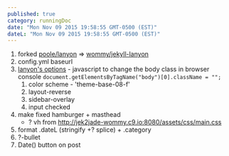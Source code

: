 ```yaml
---
published: true
category: runningDoc
date: "Mon Nov 09 2015 19:58:55 GMT-0500 (EST)"
dateL: "Mon Nov 09 2015 19:58:55 GMT-0500 (EST)"
---
```


1. forked [poole/lanyon](https://github.com/poole/lanyon) => [wommy/jekyll-lanyon](https://github.com/wommy/jekyll-lanyon)
2. config.yml baseurl
3. [lanyon's options](https://github.com/poole/lanyon#options)
		- javascript to change the body class in browser console
    	```
		document.getElementsByTagName("body")[0].className = "";
		```
	1. color scheme - 'theme-base-08-f'
	2. layout-reverse
	3. sidebar-overlay
	4. input checked
4. make fixed hamburger + masthead
	- ? vh from <http://jek2jade-wommy.c9.io:8080/assets/css/main.css>
5. format .dateL (stringify +? splice) + .category
6. ?-bullet
7. Date() button on post

